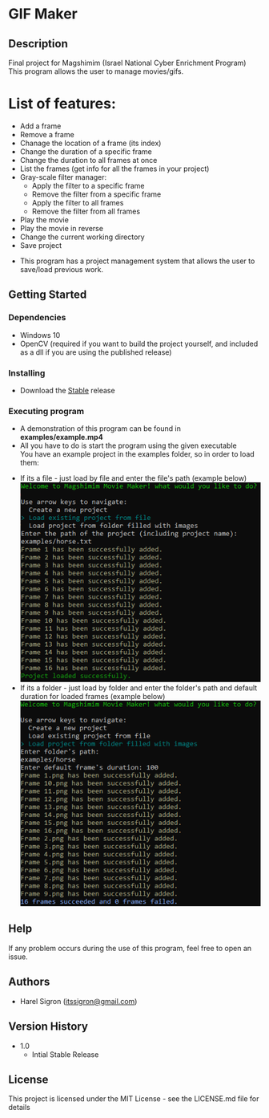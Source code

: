 # GIF Maker

## Description

Final project for Magshimim (Israel National Cyber ​​Enrichment Program)  
This program allows the user to manage movies/gifs.  

# List of features:
* Add a frame
* Remove a frame
* Chanage the location of a frame (its index)
* Change the duration of a specific frame
* Change the duration to all frames at once
* List the frames (get info for all the frames in your project)
* Gray-scale filter manager:
  * Apply the filter to a specific frame
  * Remove the filter from a specific frame
  * Apply the filter to all frames
  * Remove the filter from all frames
* Play the movie
* Play the movie in reverse
* Change the current working directory
* Save project

- This program has a project management system that allows the user to save/load previous work.

## Getting Started

### Dependencies

* Windows 10
* OpenCV (required if you want to build the project yourself, and included as a dll if you are using the published release)

### Installing

* Download the [Stable](https://github.com/itssigron/Magshimim_GifMaker/releases/tag/v1.0.0) release

### Executing program

* A demonstration of this program can be found in **examples/example.mp4**
* All you have to do is start the program using the given executable  
You have an example project in the examples folder, so in order to load them:
- If its a file - just load by file and enter the file's path (example below)  
![How to load a file](examples/example1.png)
- If its a folder - just load by folder and enter the folder's path and default duration for loaded frames (example below)  
![How to load a file](examples/example2.png)

## Help

If any problem occurs during the use of this program, feel free to open an issue.

## Authors

- Harel Sigron (itssigron@gmail.com)

## Version History

* 1.0
   * Intial Stable Release

## License

This project is licensed under the MIT License - see the LICENSE.md file for details